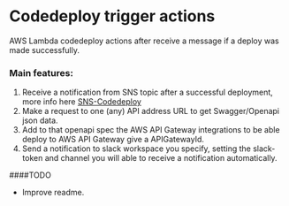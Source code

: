 # Codedeploy trigger actions
AWS Lambda codedeploy actions after receive a message if a deploy was made successfully.

### Main features:

1. Receive a notification from SNS topic after a successful deployment, more info here [SNS-Codedeploy](https://docs.aws.amazon.com/codedeploy/latest/userguide/monitoring-sns-event-notifications-create-trigger.html)
1. Make a request to one (any) API address URL to get Swagger/Openapi json data.
1. Add to that openapi spec the AWS API Gateway integrations to be able deploy to AWS API Gateway give a APIGatewayId.
1. Send a notification to slack workspace you specify, setting the slack-token and channel you will able to receive a notification automatically.

####TODO
- Improve readme.
